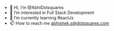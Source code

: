 - 👋 Hi, I’m @AbhiDotsquares
- 👀 I’m interested in Full Stack Development
- 🌱 I’m currently learning ReactJs
- 📫 How to reach me abhishek.s@dotsquares.com

<!---
AbhiDotsquares/AbhiDotsquares is a ✨ special ✨ repository because its `README.md` (this file) appears on your GitHub profile.
You can click the Preview link to take a look at your changes.
--->

